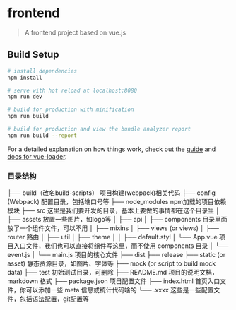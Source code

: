 # frontend

> A frontend project based on vue.js

## Build Setup

``` bash
# install dependencies
npm install

# serve with hot reload at localhost:8080
npm run dev

# build for production with minification
npm run build

# build for production and view the bundle analyzer report
npm run build --report
```

For a detailed explanation on how things work, check out the [guide](http://vuejs-templates.github.io/webpack/) and [docs for vue-loader](http://vuejs.github.io/vue-loader).


### 目录结构
├── build（改名build-scripts） 项目构建(webpack)相关代码
├── config (Webpack) 配置目录，包括端口号等
├── node_modules	npm加载的项目依赖模块
├── src 这里是我们要开发的目录，基本上要做的事情都在这个目录里
│   ├── assets 放置一些图片，如logo等
│   ├── api
│   ├── components 目录里面放了一个组件文件，可以不用
│   ├── mixins
│   ├── views (or views)
│   ├── router 路由
│   ├── util
│   ├── theme
│   │   ├── default.styl
│   └── App.vue 项目入口文件，我们也可以直接将组件写这里，而不使用 components 目录
│   └── event.js
│   └── main.js 项目的核心文件
├── dist
├── release
├── static (or asset) 静态资源目录，如图片、字体等
├── mock (or script to build mock data)
├── test 初始测试目录，可删除
├── README.md 项目的说明文档，markdown 格式
├── package.json 项目配置文件
├── index.html 首页入口文件，你可以添加一些 meta 信息或统计代码啥的
└── .xxxx 这些是一些配置文件，包括语法配置，git配置等
